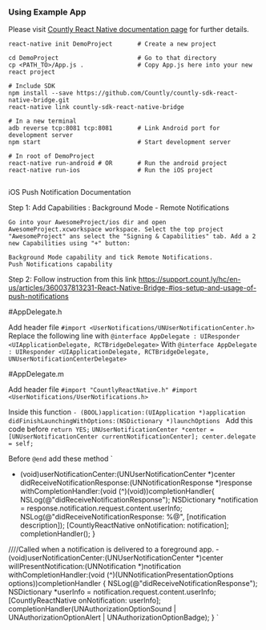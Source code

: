 
### Using Example App
Please visit [Countly React Native documentation page](https://resources.count.ly/docs/react-native-bridge) for further details.
```
react-native init DemoProject       # Create a new project

cd DemoProject                      # Go to that directory
cp <PATH_TO>/App.js .               # Copy App.js here into your new react project

# Include SDK
npm install --save https://github.com/Countly/countly-sdk-react-native-bridge.git
react-native link countly-sdk-react-native-bridge

# In a new terminal
adb reverse tcp:8081 tcp:8081       # Link Android port for development server
npm start                           # Start development server

# In root of DemoProject
react-native run-android # OR       # Run the android project
react-native run-ios                # Run the iOS project


```

iOS Push Notification Documentation

Step 1: Add Capabilities : Background Mode - Remote Notifications

	Go into your AwesomeProject/ios dir and open AwesomeProject.xcworkspace workspace. Select the top project "AwesomeProject" ans select the "Signing & Capabilities" tab. Add a 2 new Capabilities using "+" button:

	Background Mode capability and tick Remote Notifications.
	Push Notifications capability

Step 2: Follow instruction from this link 
	https://support.count.ly/hc/en-us/articles/360037813231-React-Native-Bridge-#ios-setup-and-usage-of-push-notifications

#AppDelegate.h

Add header file 
`#import <UserNotifications/UNUserNotificationCenter.h>`
Replace the following line with
`@interface AppDelegate : UIResponder <UIApplicationDelegate, RCTBridgeDelegate>`
With 
`@interface AppDelegate : UIResponder <UIApplicationDelegate, RCTBridgeDelegate, UNUserNotificationCenterDelegate>`

#AppDelegate.m

Add header file 
`
#import "CountlyReactNative.h"
#import <UserNotifications/UserNotifications.h>
`

Inside this function
`- (BOOL)application:(UIApplication *)application didFinishLaunchingWithOptions:(NSDictionary *)launchOptions
`
Add this code before `return YES;`
`
UNUserNotificationCenter *center = [UNUserNotificationCenter currentNotificationCenter];
center.delegate = self;
`

Before `@end` add these method
`
- (void)userNotificationCenter:(UNUserNotificationCenter *)center didReceiveNotificationResponse:(UNNotificationResponse *)response withCompletionHandler:(void (^)(void))completionHandler{
  NSLog(@"didReceiveNotificationResponse");
  NSDictionary *notification = response.notification.request.content.userInfo;
  NSLog(@"didReceiveNotificationResponse: %@", [notification description]);
  [CountlyReactNative onNotification: notification];
  completionHandler();
}



////Called when a notification is delivered to a foreground app.
-(void)userNotificationCenter:(UNUserNotificationCenter *)center willPresentNotification:(UNNotification *)notification withCompletionHandler:(void (^)(UNNotificationPresentationOptions options))completionHandler
{
  NSLog(@"didReceiveNotificationResponse");
  NSDictionary *userInfo = notification.request.content.userInfo;
  [CountlyReactNative onNotification: userInfo];
  completionHandler(UNAuthorizationOptionSound | UNAuthorizationOptionAlert | UNAuthorizationOptionBadge);
}
`